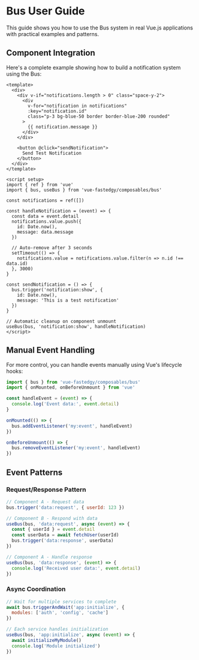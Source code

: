# Bus User Guide

This guide shows you how to use the Bus system in real Vue.js applications with practical examples and patterns.

## Component Integration

Here's a complete example showing how to build a notification system using the Bus:

```vue
<template>
  <div>
    <div v-if="notifications.length > 0" class="space-y-2">
      <div
        v-for="notification in notifications"
        :key="notification.id"
        class="p-3 bg-blue-50 border border-blue-200 rounded"
      >
        {{ notification.message }}
      </div>
    </div>

    <button @click="sendNotification">
      Send Test Notification
    </button>
  </div>
</template>

<script setup>
import { ref } from 'vue'
import { bus, useBus } from 'vue-fastedgy/composables/bus'

const notifications = ref([])

const handleNotification = (event) => {
  const data = event.detail
  notifications.value.push({
    id: Date.now(),
    message: data.message
  })

  // Auto-remove after 3 seconds
  setTimeout(() => {
    notifications.value = notifications.value.filter(n => n.id !== data.id)
  }, 3000)
}

const sendNotification = () => {
  bus.trigger('notification:show', {
    id: Date.now(),
    message: 'This is a test notification'
  })
}

// Automatic cleanup on component unmount
useBus(bus, 'notification:show', handleNotification)
</script>
```

## Manual Event Handling

For more control, you can handle events manually using Vue's lifecycle hooks:

```javascript
import { bus } from 'vue-fastedgy/composables/bus'
import { onMounted, onBeforeUnmount } from 'vue'

const handleEvent = (event) => {
  console.log('Event data:', event.detail)
}

onMounted(() => {
  bus.addEventListener('my:event', handleEvent)
})

onBeforeUnmount(() => {
  bus.removeEventListener('my:event', handleEvent)
})
```

## Event Patterns

### Request/Response Pattern

```javascript
// Component A - Request data
bus.trigger('data:request', { userId: 123 })

// Component B - Respond with data
useBus(bus, 'data:request', async (event) => {
  const { userId } = event.detail
  const userData = await fetchUser(userId)
  bus.trigger('data:response', userData)
})

// Component A - Handle response
useBus(bus, 'data:response', (event) => {
  console.log('Received user data:', event.detail)
})
```

### Async Coordination

```javascript
// Wait for multiple services to complete
await bus.triggerAndWait('app:initialize', {
  modules: ['auth', 'config', 'cache']
})

// Each service handles initialization
useBus(bus, 'app:initialize', async (event) => {
  await initializeMyModule()
  console.log('Module initialized')
})
```
